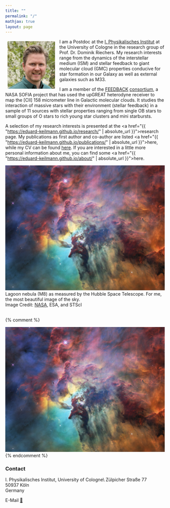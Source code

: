 ```yaml
---
title: ""
permalink: "/"
mathjax: true
layout: page
---
```


<!--
<footer>
  <a href="{{ "https://eduard-keilmann.github.io/sitemap.xml" | absolute_url }}">Sitemap</a>
</footer>
-->


<!--
<footer>
  <a href="{{ "/sitemap.xml" | relative_url }}">Sitemap</a>
</footer>
-->

I am a Postdoc<img
  src="/assets/IMG_3651_komp.jpg"
  alt="Me"
  style="
    float: left;
    margin: 0.5em 1em 0.5em 0.5em;       /* top 0, right 1em, bottom 1em, left 0 */
    width: 150px;
    height: 150px;
    object-fit: cover;
    object-position: 50% 20%;
    border-radius: 3px;
  "
/> at the [I. Physikalisches Institut](https://astro.uni-koeln.de) at the University of Cologne in the research group of Prof. Dr. Dominik Riechers. My research interests range from the dynamics of the interstellar medium (ISM) and stellar feedback to giant molecular cloud (GMC) properties conducive for star formation in our Galaxy as well as external galaxies such as M33.


I am a member of the [FEEDBACK](https://astro.uni-koeln.de/riechers/research/feedback) [consortium](https://feedback.astro.umd.edu/index.html), a NASA SOFIA project that has used the upGREAT heterodyne receiver to map the [CII] 158 micrometer line in Galactic molecular clouds. It studies the interaction of massive stars with their environment (stellar feedback) in a sample of 11 sources with stellar properties ranging from single OB stars to small groups of O stars to rich young star clusters and mini starbursts.

A selection of my research interests is presented at the <a href="{{ "https://eduard-keilmann.github.io/research/" | absolute_url }}">research</a> page. My publications as first author and co-author are listed <!--[here](publications.md)--> <a href="{{ "https://eduard-keilmann.github.io/publications/" | absolute_url }}">here</a>, while my CV can be found [here](assets/CV_Lebenslauf_research_Englisch.pdf). 
If you are interested in a little more personal information about me, you can find some <a href="{{ "https://eduard-keilmann.github.io/about/" | absolute_url }}">here</a>. <!--[here](about_me.md).-->

![Lagoon Nebula](lagoon.webp)
Lagoon nebula (M8) as measured by the Hubble Space Telescope. For me, the most beautiful image of the sky.  
Image Credit: [NASA](https://science.nasa.gov/asset/hubble/lagoon-nebula-visible-light-view/), ESA, and STScI  
<br>

{% comment %}
<div class="home-sidebar-profile">
  <img src="lagoon.webp" alt="My photo" />
</div>
{% endcomment %}

  
### Contact

I. Physikalisches Institut, University of Cologne\\
Zülpicher Straße 77  
50937 Köln  
Germany  

E-Mail [📧](mailto:keilmann@ph1.uni-koeln.de) 

<!--
<footer>
  <a href="{{ "/sitemap.xml" | relative_url }}">Sitemap</a>
</footer>
-->
